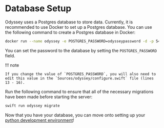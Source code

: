 # Database Setup

Odyssey uses a Postgres database to store data. Currently, it is recommended to use Docker to set up a Postgres database. You can use the following command to create a Postgres database in Docker:

``` bash
docker run --name odyssey -e POSTGRES_PASSWORD=odysseypassword -d -p 5432:5432 postgres
```

You can set the password to the database by setting the `POSTGRES_PASSWORD` field.

!!! note

    If you change the value of `POSTGRES_PASSWORD`, you will also need to edit this value in the `Sources/odyssey/configure.swift` file (lines 13 - 16).

Run the following command to ensure that all of the necessary migrations have been made before starting the server:

``` bash
swift run odyssey migrate
```


Now that you have your database, you can move onto setting up your [python development environment](./python_setup.md)!
